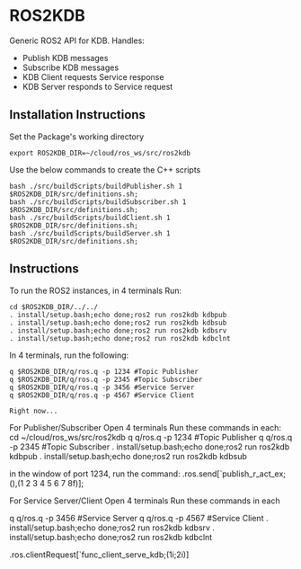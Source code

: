# ROS2KDB
Generic ROS2 API for KDB. 
Handles:
* Publish KDB messages
* Subscribe KDB messages
* KDB Client requests Service response
* KDB Server responds to Service request

## Installation Instructions

Set the Package's working directory

    export ROS2KDB_DIR=~/cloud/ros_ws/src/ros2kdb

Use the below commands to create the C++ scripts

    bash ./src/buildScripts/buildPublisher.sh 1  $ROS2KDB_DIR/src/definitions.sh;
    bash ./src/buildScripts/buildSubscriber.sh 1 $ROS2KDB_DIR/src/definitions.sh;
    bash ./src/buildScripts/buildClient.sh 1     $ROS2KDB_DIR/src/definitions.sh;
    bash ./src/buildScripts/buildServer.sh 1     $ROS2KDB_DIR/src/definitions.sh;

## Instructions
To run the ROS2 instances, in 4 terminals Run:

    cd $ROS2KDB_DIR/../../
    . install/setup.bash;echo done;ros2 run ros2kdb kdbpub
    . install/setup.bash;echo done;ros2 run ros2kdb kdbsub
    . install/setup.bash;echo done;ros2 run ros2kdb kdbsrv
    . install/setup.bash;echo done;ros2 run ros2kdb kdbclnt

In 4 terminals, run the following:

    q $ROS2KDB_DIR/q/ros.q -p 1234 #Topic Publisher
    q $ROS2KDB_DIR/q/ros.q -p 2345 #Topic Subscriber
    q $ROS2KDB_DIR/q/ros.q -p 3456 #Service Server
    q $ROS2KDB_DIR/q/ros.q -p 4567 #Service Client

```Right now... ```

For Publisher/Subscriber
Open 4 terminals
Run these commands in each:
cd ~/cloud/ros_ws/src/ros2kdb
q q/ros.q -p 1234 #Topic Publisher
q q/ros.q -p 2345 #Topic Subscriber
. install/setup.bash;echo done;ros2 run ros2kdb kdbpub
. install/setup.bash;echo done;ros2 run ros2kdb kdbsub

in the window of port 1234, run the command: 
.ros.send[`publish_r_act_ex;(),(1 2 3 4 5 6 7 8f)];


For Service Server/Client
Open 4 terminals
Run these commands in each 

q q/ros.q -p 3456 #Service Server
q q/ros.q -p 4567 #Service Client
. install/setup.bash;echo done;ros2 run ros2kdb kdbsrv
. install/setup.bash;echo done;ros2 run ros2kdb kdbclnt

.ros.clientRequest[`func_client_serve_kdb;(1i;2i)]
